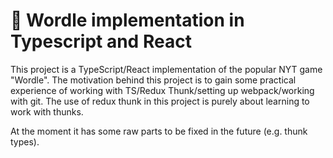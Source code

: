 <h1>🍇 Wordle implementation in Typescript and React</h1>

This project is a TypeScript/React implementation of the popular NYT game "Wordle".
The motivation behind this project is to gain some practical experience of working with TS/Redux Thunk/setting up webpack/working with git. The use of redux thunk in this project is purely about learning to work with thunks.

At the moment it has some raw parts to be fixed in the future (e.g. thunk types).
